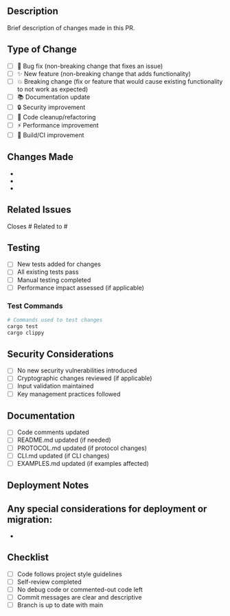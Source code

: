 <!--
Copyright (c) 2025 John Turner
MPL-2.0: https://mozilla.org/MPL/2.0/
Project: trustedge — Privacy and trust at the edge.
GitHub: https://github.com/johnzilla/trustedge
-->

## Description
Brief description of changes made in this PR.

## Type of Change
- [ ] 🐛 Bug fix (non-breaking change that fixes an issue)
- [ ] ✨ New feature (non-breaking change that adds functionality)
- [ ] 💥 Breaking change (fix or feature that would cause existing functionality to not work as expected)
- [ ] 📚 Documentation update
- [ ] 🔒 Security improvement
- [ ] 🧹 Code cleanup/refactoring
- [ ] ⚡ Performance improvement
- [ ] 🔧 Build/CI improvement

## Changes Made
- 
- 
- 

## Related Issues
Closes #
Related to #

## Testing
- [ ] New tests added for changes
- [ ] All existing tests pass
- [ ] Manual testing completed
- [ ] Performance impact assessed (if applicable)

### Test Commands
```bash
# Commands used to test changes
cargo test
cargo clippy
```

## Security Considerations
- [ ] No new security vulnerabilities introduced
- [ ] Cryptographic changes reviewed (if applicable)
- [ ] Input validation maintained
- [ ] Key management practices followed

## Documentation
- [ ] Code comments updated
- [ ] README.md updated (if needed)
- [ ] PROTOCOL.md updated (if protocol changes)
- [ ] CLI.md updated (if CLI changes)
- [ ] EXAMPLES.md updated (if examples affected)

## Deployment Notes
Any special considerations for deployment or migration:
- 
- 

## Checklist
- [ ] Code follows project style guidelines
- [ ] Self-review completed
- [ ] No debug code or commented-out code left
- [ ] Commit messages are clear and descriptive
- [ ] Branch is up to date with main
